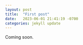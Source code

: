 ```yaml
---
layout: post
title:  "First post"
date:   2023-06-01 21:41:19 -0700
categories: jekyll update
---
```

Coming soon.
